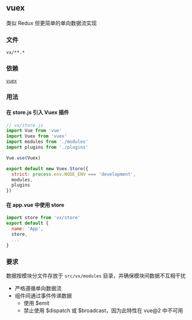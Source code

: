## vuex

类似 Redux 但更简单的单向数据流实现

### 文件

`vx/**.*`

### 依赖

[`vuex`](https://github.com/vuejs/vuex)


### 用法

#### 在 store.js 引入 Vuex 插件

``` js
// vx/store.js
import Vue from 'vue'
import Vuex from 'vuex'
import modules from './modules'
import plugins from './plugins'

Vue.use(Vuex)

export default new Vuex.Store({
  strict: process.env.NODE_ENV === 'development',
  modules,
  plugins
})
```

#### 在 app.vue 中使用 store

``` js
import store from 'vx/store'
export default {
  name: 'App',
  store,
  ...
}
```

### 要求

数据按模块分文件存放于 `src/vx/modules` 目录，并确保模块间数据不互相干扰

- 严格遵循单向数据流
- 组件间通过事件传递数据
  - 使用 $emit
  - 禁止使用 $dispatch 或 $broadcast，因为此特性在 vue@2 中不可用
